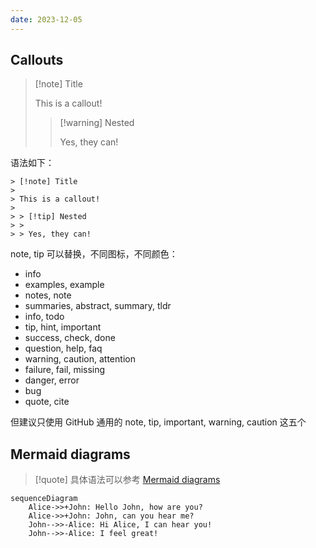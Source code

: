 ```yaml
---
date: 2023-12-05
---
```


## Callouts

> [!note] Title
>
> This is a callout!
>
> > [!warning] Nested
> >
> > Yes, they can!

语法如下：

```
> [!note] Title
>
> This is a callout!
>
> > [!tip] Nested
> >
> > Yes, they can!
```

note, tip 可以替换，不同图标，不同颜色：

- info
- examples, example
- notes, note
- summaries, abstract, summary, tldr
- info, todo
- tip, hint, important
- success, check, done
- question, help, faq
- warning, caution, attention
- failure, fail, missing
- danger, error
- bug
- quote, cite

但建议只使用 GitHub 通用的 note, tip, important, warning, caution 这五个

## Mermaid diagrams

> [!quote]
> 具体语法可以参考 [Mermaid diagrams](https://quartz.jzhao.xyz/features/Mermaid-diagrams)

```mermaid
sequenceDiagram
    Alice->>+John: Hello John, how are you?
    Alice->>+John: John, can you hear me?
    John-->>-Alice: Hi Alice, I can hear you!
    John-->>-Alice: I feel great!
```
